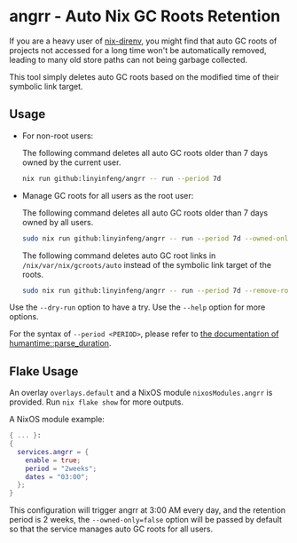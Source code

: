 # angrr - Auto Nix GC Roots Retention

If you are a heavy user of [nix-direnv](https://github.com/nix-community/nix-direnv), you might find that auto GC roots of projects not accessed for a long time won't be automatically removed, leading to many old store paths can not being garbage collected.

This tool simply deletes auto GC roots based on the modified time of their symbolic link target.

## Usage

- For non-root users:

  The following command deletes all auto GC roots older than 7 days owned by the current user.

  ```bash
  nix run github:linyinfeng/angrr -- run --period 7d
  ```

- Manage GC roots for all users as the root user:

  The following command deletes all auto GC roots older than 7 days owned by all users.

  ```bash
  sudo nix run github:linyinfeng/angrr -- run --period 7d --owned-only=false
  ```

  The following command deletes auto GC root links in `/nix/var/nix/gcroots/auto` instead of the symbolic link target of the roots.

  ```bash
  sudo nix run github:linyinfeng/angrr -- run --period 7d --remove-root
  ```

Use the `--dry-run` option to have a try.
Use the `--help` option for more options.

For the syntax of `--period <PERIOD>`, please refer to [the documentation of humantime::parse_duration](https://docs.rs/humantime/latest/humantime/fn.parse_duration.html).

## Flake Usage

An overlay `overlays.default` and a NixOS module `nixosModules.angrr` is provided. Run `nix flake show` for more outputs.

A NixOS module example:

```nix
{ ... }:
{
  services.angrr = {
    enable = true;
    period = "2weeks";
    dates = "03:00";
  };
}
```

This configuration will trigger angrr at 3:00 AM every day,
and the retention period is 2 weeks,
the `--owned-only=false` option will be passed by default so that the service manages auto GC roots for all users.
